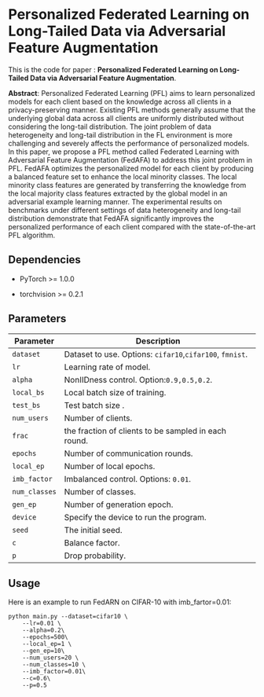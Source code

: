 # Personalized Federated Learning on Long-Tailed Data via Adversarial Feature Augmentation

This is the code for paper :  **Personalized Federated Learning on Long-Tailed Data via Adversarial Feature Augmentation**.

**Abstract**: Personalized Federated Learning (PFL) aims to learn personalized models for each client based on the knowledge across all clients in a privacy-preserving manner. Existing PFL methods generally assume that the underlying global data across all clients are uniformly distributed without considering the long-tail distribution. The joint problem of data heterogeneity and long-tail distribution in the FL environment is more challenging and severely affects the performance of personalized models. In this paper, we propose a PFL method called Federated Learning with Adversarial Feature Augmentation (FedAFA) to address this joint problem in PFL. FedAFA optimizes the personalized model for each client by producing a balanced feature set to enhance the local minority classes. The local minority class features are generated by transferring the knowledge from the local majority class features extracted by the global model in an adversarial example learning manner. The experimental results on benchmarks under different settings of data heterogeneity and long-tail distribution demonstrate that FedAFA significantly improves the personalized performance of each client compared with the state-of-the-art PFL algorithm.
## Dependencies

* PyTorch >= 1.0.0

* torchvision >= 0.2.1

  

## Parameters

| Parameter     | Description                                              |
| ------------- | -------------------------------------------------------- |
| `dataset`     | Dataset to use. Options: `cifar10`,`cifar100`, `fmnist`. |
| `lr`          | Learning rate of model.                                  |
| `alpha`       | NonIIDness control. Option:`0.9,0.5,0.2`.                |
| `local_bs`    | Local batch size of training.                            |
| `test_bs`     | Test batch size .                                        |
| `num_users`   | Number of clients.                                       |
| `frac`        | the fraction of clients to be sampled in each round.     |
| `epochs`      | Number of communication rounds.                          |
| `local_ep`    | Number of local epochs.                                  |
| `imb_factor`  | Imbalanced control. Options: `0.01`.                     |
| `num_classes` | Number of classes.                                       |
| `gen_ep`      | Number of generation epoch.                              |
| `device`      | Specify the device to run the program.                   |
| `seed`        | The initial seed.                                        |
| `c`           | Balance factor.                                          |
| `p`           | Drop probability.                                        |


## Usage

Here is an example to run FedARN on CIFAR-10 with imb_fartor=0.01:

```
python main.py --dataset=cifar10 \
    --lr=0.01 \
    --alpha=0.2\
    --epochs=500\
    --local_ep=1 \
    --gen_ep=10\
    --num_users=20 \
    --num_classes=10 \
    --imb_factor=0.01\
    --c=0.6\
    --p=0.5
```

